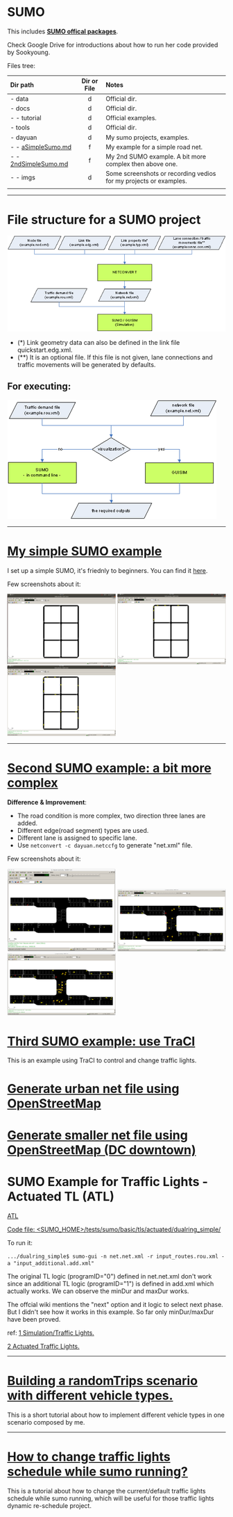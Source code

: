 # SUMO
 
This includes [**SUMO offical packages**](https://github.com/eclipse/sumo). 


Check Google Drive for introductions about how to run her code provided by Sookyoung. 


Files tree:

|Dir path|Dir or File|Notes|
|:-|:-:|:-|
|- data|d|Official dir.|
|- docs|d|Official dir.| 
|- - tutorial|d|Official examples.|
|- tools|d|Official dir.|
|- dayuan|d|My sumo projects, examples.|
|- - [aSimpleSumo.md](aSimpleSumo.md)|f|My example for a simple road net.|
|- - [2ndSimpleSumo.md](2ndSimpleSumo.md)|f|My 2nd SUMO example. A bit more complex then above one.|
|- - imgs|d|Some screenshots or recording vedios for my projects or examples.|
||


------
# File structure for a SUMO project 

<img src="./dayuan/imgs/structure.gif"/>

- (*) Link geometry data can also be defined in the link file quickstart.edg.xml.
- (**) It is an optional file. If this file is not given, lane connections and traffic movements will be generated by defaults.

## For executing:

<img src="./dayuan/imgs/2nd/4.gif">

------

# [My simple SUMO example](./dayuan/aSimpleSumo.md)

I set up a simple SUMO, it's friednly to beginners. You can find it [here](./dayuan/aSimpleSumo.md).

Few screenshots about it:

<img src="./dayuan/imgs/hello_dyt/1.png" width=250/> <img src="./dayuan/imgs/hello_dyt/2.png" width=250/> <img src="./dayuan/imgs/hello_dyt/3.png" width=250/>

------
# [Second SUMO example: a bit more complex](./dayuan/2ndSimpleSumo.md)

**Difference** **& Improvement**:
- The road condition is more complex, two direction three lanes are added.
- Different edge(road segment) types are used.
- Different lane is assigned to specific lane.
- Use `netconvert -c dayuan.netccfg` to generate "net.xml" file.

Few screenshots about it:

<img src="./dayuan/imgs/2nd/r1.png" width=250/> <img src="./dayuan/imgs/2nd/r2.png" width=250/> <img src="./dayuan/imgs/2nd/r3.png" width=250/>

# [Third SUMO example: use TraCI](./dayuan/3rdSumoTraCI.md)

This is an example using TraCI to control and change traffic lights.

# [Generate urban net file using OpenStreetMap](./dayuan/generateNetfileOSM.md)

# [Generate smaller net file using OpenStreetMap (DC downtown)](./dayuan/generate2_DCdowntown.md)


#
# SUMO Example for Traffic Lights - Actuated TL (ATL)

[ATL](https://sumo.dlr.de/docs/Simulation/Traffic_Lights.html#actuated_traffic_lights)

[Code file: <SUMO_HOME>/tests/sumo/basic/tls/actuated/dualring_simple/](https://github.com/eclipse/sumo/blob/master/tests/sumo/basic/tls/actuated/dualring_simple)

To run it:
```
.../dualring_simple$ sumo-gui -n net.net.xml -r input_routes.rou.xml -a "input_additional.add.xml"
```

The original TL logic (programID="0") defined in net.net.xml don't work since an additional TL logic (programID="1") is defined in add.xml which actually works. We can observe the minDur and maxDur works.

The offcial wiki mentions the "next" option and it logic to select next phase. But I didn't see how it works in this example. So far only minDur/maxDur have been proved. 

ref: [1 Simulation/Traffic Lights.](https://sumo.dlr.de/docs/Simulation/Traffic_Lights.html#automatically_generated_tls-programs)

[2 Actuated Traffic Lights.](https://sumo.dlr.de/docs/Simulation/Traffic_Lights.html#actuated_traffic_lights)

------
# [Building a randomTrips scenario with different vehicle types.](./dayuan//vTypeDist/vTypeDist.md)

This is a short tutorial about how to implement different vehicle types in one scenario composed by me. 

------
# [How to change traffic lights schedule while sumo running?](./dayuan/TL_reschedule/TL_reschedule.md)

This is a tutorial about how to change the current/default traffic lights schedule while sumo running, which will be useful for those traffic lights dynamic re-schedule project.


